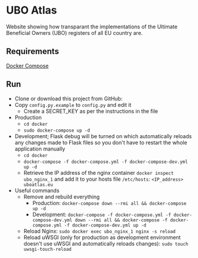 # UBO Atlas
Website showing how transparant the implementations of the Ultimate Beneficial Owners (UBO) registers of all EU country are.


## Requirements
[Docker Compose](https://docs.docker.com/compose/install/)

## Run
- Clone or download this project from GitHub:
- Copy `config.py.example` to `config.py` and edit it
   - Create a SECRET_KEY as per the instructions in the file
- Production
   - `cd docker`
   - `sudo docker-compose up -d`
- Development; Flask debug will be turned on which automatically reloads any changes made to Flask files so you don't have to restart the whole application manually
   - `cd docker`
   - `docker-compose -f docker-compose.yml -f docker-compose-dev.yml up -d`
   - Retrieve the IP address of the nginx container `docker inspect ubo_nginx_1` and add it to your hosts file `/etc/hosts`: `<IP_address> uboatlas.eu`
- Useful commands
   - Remove and rebuild everything
      - Production: `docker-compose down --rmi all && docker-compose up -d`
      - Development: `docker-compose -f docker-compose.yml -f docker-compose-dev.yml down --rmi all && docker-compose -f docker-compose.yml -f docker-compose-dev.yml up -d`
   - Reload Nginx: `sudo docker exec ubo_nginx_1 nginx -s reload`
   - Reload uWSGI (only for production as development environment doesn't use uWSGI and automatically reloads changes): `sudo touch uwsgi-touch-reload`
